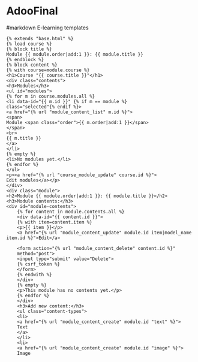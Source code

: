 # AdooFinal

#markdown E-learning templates

    {% extends "base.html" %}
    {% load course %}
    {% block title %}
    Module {{ module.order|add:1 }}: {{ module.title }}
    {% endblock %}
    {% block content %}
    {% with course=module.course %}
    <h1>Course "{{ course.title }}"</h1>
    <div class="contents">
    <h3>Modules</h3>
    <ul id="modules">
    {% for m in course.modules.all %}
    <li data-id="{{ m.id }}" {% if m == module %}
    class="selected"{% endif %}>
    <a href="{% url "module_content_list" m.id %}">
    <span>
    Module <span class="order">{{ m.order|add:1 }}</span>
    </span>
    <br>
    {{ m.title }}
    </a>
    </li>
    {% empty %}
    <li>No modules yet.</li>
    {% endfor %}
    </ul>
    <p><a href="{% url "course_module_update" course.id %}">
    Edit modules</a></p>
    </div>
    <div class="module">
    <h2>Module {{ module.order|add:1 }}: {{ module.title }}</h2>
    <h3>Module contents:</h3>
    <div id="module-contents">
        {% for content in module.contents.all %}
        <div data-id="{{ content.id }}">
        {% with item=content.item %}
        <p>{{ item }}</p>
        <a href="{% url "module_content_update" module.id item|model_name item.id %}">Edit</a>
        
        <form action="{% url "module_content_delete" content.id %}"
        method="post">
        <input type="submit" value="Delete">
        {% csrf_token %}
        </form>
        {% endwith %}
        </div>
        {% empty %}
        <p>This module has no contents yet.</p>
        {% endfor %}
        </div>
        <h3>Add new content:</h3>
        <ul class="content-types">
        <li>
        <a href="{% url "module_content_create" module.id "text" %}">
        Text
        </a>
        </li>
        <li>
        <a href="{% url "module_content_create" module.id "image" %}">
        Image
